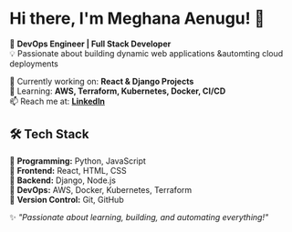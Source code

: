 # Hi there, I'm Meghana Aenugu! 👋  

🚀 **DevOps Engineer | Full Stack Developer**  
💡 Passionate about building dynamic web applications &automting cloud deployments

🔭 Currently working on: **React & Django Projects**  
🌱 Learning: **AWS, Terraform, Kubernetes, Docker, CI/CD**  
📫 Reach me at: **[LinkedIn](https://www.linkedin.com/in/meghana-aenugu-8896968/)**  

## 🛠️ Tech Stack  
🔹 **Programming:** Python, JavaScript  
🔹 **Frontend:** React, HTML, CSS  
🔹 **Backend:** Django, Node.js  
🔹 **DevOps:** AWS, Docker, Kubernetes, Terraform  
🔹 **Version Control:** Git, GitHub  

✨ _"Passionate about learning, building, and automating everything!"_  
